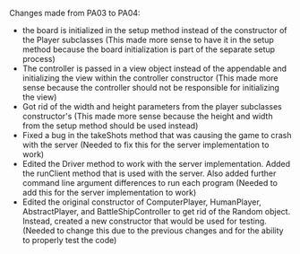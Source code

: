 Changes made from PA03 to PA04:

- the board is initialized in the setup method instead of the constructor
  of the Player subclasses
  (This made more sense to have it in the setup method because the board initialization is part of the separate setup
  process)
- The controller is passed in a view object instead of the appendable and initializing the view within the controller
  constructor
  (This made more sense because the controller should not be responsible for initializing the view)
- Got rid of the width and height parameters from the player subclasses constructor's
  (This made more sense because the height and width from the setup method should be used instead)
- Fixed a bug in the takeShots method that was causing the game to crash with the server
  (Needed to fix this for the server implementation to work)
- Edited the Driver method to work with the server implementation. Added the runClient method that is used with the
  server. Also added further command line argument differences to run each program
  (Needed to add this for the server implementation to work)
- Edited the original constructor of ComputerPlayer, HumanPlayer, AbstractPlayer, and BattleShipController to get rid of
  the Random object. Instead, created a new constructor that would be used for testing.
  (Needed to change this due to the previous changes and for the ability to properly test the code)

